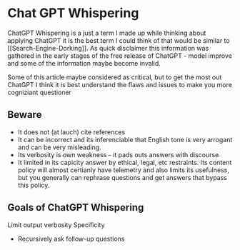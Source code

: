 # Chat GPT Whispering

ChatGPT Whispering is a just a term I made up while thinking about applying ChatGPT it is the best term I could think of that would be similar to [[Search-Engine-Dorking]]. As quick disclaimer this information was gathered in the early stages of the free release of ChatGPT - model improve and some of the information maybe become invalid.

Some of this article maybe considered as critical, but to get the most out ChatGPT I think it is best understand the flaws and issues to make you more cogniziant questioner 

## Beware

- It does not (at lauch) cite references
- It can be incorrect and its inferenciable that English tone is very arrogant and can be very misleading.
- Its verbosity is own weakness - it pads outs answers with discourse
- It limited in its capicity answer by ethical, legal, etc restraints. Its content policy will almost certianly have telemetry and also limits its usefulness, but you generally can rephrase questions and get answers that bypass this policy. 


## Goals of ChatGPT Whispering

Limit output verbosity
Specificity


- Recursively ask follow-up questions 